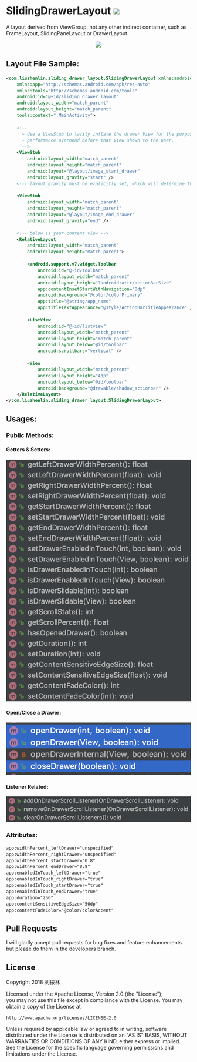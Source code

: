 # SlidingDrawerLayout [![](https://jitpack.io/v/freeze-frame/SlidingDrawerLayout.svg)](https://jitpack.io/#freeze-frame/SlidingDrawerLayout)

A layout derived from ViewGroup, not any other indirect container, such as FrameLayout, SlidingPaneLayout or DrawerLayout.

<div align="center">
    <img src="https://github.com/ApksHolder/SlidingDrawerLayout/blob/master/SlidingDrawerLayout.gif" width="300">
</div>


## Layout File Sample:
```xml
<com.liuzhenlin.sliding_drawer_layout.SlidingDrawerLayout xmlns:android="http://schemas.android.com/apk/res/android"
    xmlns:app="http://schemas.android.com/apk/res-auto"
    xmlns:tools="http://schemas.android.com/tools"
    android:id="@+id/sliding_drawer_layout"
    android:layout_width="match_parent"
    android:layout_height="match_parent"
    tools:context=".MainActivity">

    <!--
      ~ Use a ViewStub to lazily inflate the drawer View for the purpose of avoiding unnecessary
      ~ performance overhead before that View shown to the user.
      -->
    <ViewStub
        android:layout_width="match_parent"
        android:layout_height="match_parent"
        android:layout="@layout/image_start_drawer"
        android:layout_gravity="start" />
    <!-- layout_gravity must be explicitly set, which will determine the drawer's placement -->

    <ViewStub
        android:layout_width="match_parent"
        android:layout_height="match_parent"
        android:layout="@layout/image_end_drawer"
        android:layout_gravity="end" />

    <!-- below is your content view -->
    <RelativeLayout
        android:layout_width="match_parent"
        android:layout_height="match_parent">

        <android.support.v7.widget.Toolbar
            android:id="@+id/toolbar"
            android:layout_width="match_parent"
            android:layout_height="?android:attr/actionBarSize"
            app:contentInsetStartWithNavigation="0dp"
            android:background="@color/colorPrimary"
            app:title="@string/app_name"
            app:titleTextAppearance="@style/ActionBarTitleAppearance" />

        <ListView
            android:id="@+id/listview"
            android:layout_width="match_parent"
            android:layout_height="match_parent"
            android:layout_below="@id/toolbar"
            android:scrollbars="vertical" />

        <View
            android:layout_width="match_parent"
            android:layout_height="4dp"
            android:layout_below="@id/toolbar"
            android:background="@drawable/shadow_actionbar" />
    </RelativeLayout>
</com.liuzhenlin.sliding_drawer_layout.SlidingDrawerLayout>
```


## Usages:
### Public Methods:
#### Getters & Setters:
<img src="https://github.com/ApksHolder/SlidingDrawerLayout/blob/master/getters%20%26%20setters.png">

#### Open/Close a Drawer:
<img src="https://github.com/ApksHolder/SlidingDrawerLayout/blob/master/open:close%20drawer.png">

#### Listener Related:
<img src="https://github.com/ApksHolder/SlidingDrawerLayout/blob/master/listener%20releated.png">

### Attributes:
```xml
app:widthPercent_leftDrawer="unspecified"
app:widthPercent_rightDrawer="unspecified"
app:widthPercent_startDrawer="0.8"
app:widthPercent_endDrawer="0.9"
app:enabledInTouch_leftDrawer="true"
app:enabledInTouch_rightDrawer="true"
app:enabledInTouch_startDrawer="true"
app:enabledInTouch_endDrawer="true"
app:duration="256"
app:contentSensitiveEdgeSize="50dp"
app:contentFadeColor="@color/colorAccent"
```


## Pull Requests
I will gladly accept pull requests for bug fixes and feature enhancements but please do them
in the developers branch.


## License
Copyright 2018 刘振林

Licensed under the Apache License, Version 2.0 (the "License"); <br>
you may not use this file except in compliance with the License. You may obtain a copy of the License at

    http://www.apache.org/licenses/LICENSE-2.0

Unless required by applicable law or agreed to in writing, software distributed under the License
is distributed on an "AS IS" BASIS, WITHOUT WARRANTIES OR CONDITIONS OF ANY KIND, either express
or implied. See the License for the specific language governing permissions and limitations
under the License.
